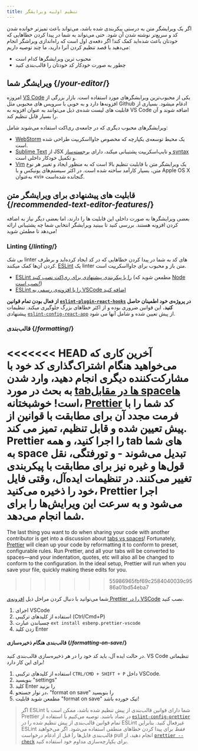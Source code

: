 ```yaml
---
title: تنظیم اولیه ویرایشگر
---
```


<Intro>

اگر یک ویرایشگر متن به درستی پیکربندی شده باشد، می‌تواند باعث تمیزتر خوانده شدن کد و سریع‌تر نوشته شدن آن شود. حتی می‌تواند به شما در پیدا کردن خطاهایی که خودتان باعث شده‌اید کمک کند! اگر دفعه‌ی اول است که راه‌اندازی ویراشگر انجام می‌دهید یا قصد تنظیم کردن آنرا دارید، ما چند توصیه داریم:

</Intro>

<YouWillLearn>

* محبوب ترین ویرایشگرها کدام است
* چطور به صورت خودکار کد خودتان را قالب‌بندی کنید

</YouWillLearn>

## ویرایشگر شما {/*your-editor*/}

امروزه [VS Code](https://code.visualstudio.com/) یکی از محبوب‌ترین ویرایشگرهای مورد استفاده است. بازار بزرگی از افزونه‌ها دارد و به خوبی با سرویس های محبوبی مثل Github ادغام میشود. بسیاری از قابلیت های لیست شده‌ی ذیل می‌توانند به عنوان افزونه به VS Code اضافه شوند و آن را بسیار قابل تنظیم کند.

ویرایشگرهای محبوب دیگری که در جامعه‌ی ری‌اکت استفاده می‌شوند شامل:

* [WebStorm](https://www.jetbrains.com/webstorm/) یک محیط توسعه‌ی یکپارچه که مخصوص جاوااسکریپت طراحی شده است.
* [Sublime Text](https://www.sublimetext.com/) از JSX و تایپ‌اسکریپت پشتیبانی میکند، دارای [برجسته‌ساز syntax](https://stackoverflow.com/a/70960574/458193) و تکمیل خودکار داخلی است.
* [Vim](https://www.vim.org/) یک ویرایشگر متن با قابلیت تنظیم بالا است که به منظور ایجاد و تغییر هر نوع متن، بسیار کارآمد ساخته شده است. در اکثر سیستم‌های یونیکس و با Apple OS X به‌عنوان «vi» گنجانده شده‌است.

## قابلیت های پیشنهادی برای ویرایشگر متن {/*recommended-text-editor-features*/}

بعضی ویرایشگرها به صورت داخلی این قابلیت ها را دارند، اما بعضی دیگر نیاز به اضافه کردن افزونه هستند. بررسی کنید تا ببینید ویرایشگر انتخابی شما چه پشتیبانی ارائه می‌دهد تا مطمئن شوید!

### Linting {/*linting*/}

بی شک linter های کد به شما در پیدا کردن خطاهایی که در کد ایجاد کرده‌اید و برطرف کردن آن‌ها کمک میکنند. [ESLint](https://eslint.org/) یک linter متن باز و محبوب برای جاوااسکریپت است.

* [ESLint را با پیکربندی پیشنهادی برای ری‌اکت نصب کنید](https://www.npmjs.com/package/eslint-config-react-app) (مطمعن شوید که [Node نصب است!](https://nodejs.org/en/download/current/))
* [ESLint را با افزونه‌ی رسمی به VSCode اضافه کنید](https://marketplace.visualstudio.com/items?itemName=dbaeumer.vscode-eslint)

**از فعال بودن تمام قوانین [`eslint-plugin-react-hooks`](https://www.npmjs.com/package/eslint-plugin-react-hooks) در پروژه‌ی خود اطمینان حاصل کنید.** این قوانین ضروری بوده و از اکثر خطاهای بزرگ جلوگیری میکند. تنظیمات پیشنهادی [`eslint-config-react-app`](https://www.npmjs.com/package/eslint-config-react-app) از پیش تعیین شده و شامل آنها می شود.

### قالب‌بندی {/*formatting*/}

<<<<<<< HEAD
آخرین کاری که می‌خواهید هنگام اشتراک‌گذاری کد خود با مشارکت‌کننده دیگری انجام دهید، وارد شدن به بحث در مورد [tab‌ها در مقابل space‌ها](https://www.google.com/search?q=tabs+vs+spaces) است! خوشبختانه، [Prettier](https://prettier.io/) کد شما را با فرمت مجدد آن برای مطابقت با قوانین از پیش تعیین شده و قابل تنظیم، تمیز می کند. Prettier را اجرا کنید، و همه tab های شما به space تبدیل می‌شوند - و تورفتگی، نقل قول‌ها و غیره نیز برای مطابقت با پیکربندی تغییر می‌کنند. در تنظیمات ایده‌آل، وقتی فایل خود را ذخیره می‌کنید، Prettier اجرا می‌شود و به سرعت این ویرایش‌ها را برای شما انجام می‌دهد.
=======
The last thing you want to do when sharing your code with another contributor is get into a discussion about [tabs vs spaces](https://www.google.com/search?q=tabs+vs+spaces)! Fortunately, [Prettier](https://prettier.io/) will clean up your code by reformatting it to conform to preset, configurable rules. Run Prettier, and all your tabs will be converted to spaces—and your indentation, quotes, etc will also all be changed to conform to the configuration. In the ideal setup, Prettier will run when you save your file, quickly making these edits for you.
>>>>>>> 55986965fbf69c2584040039c9586a01bd54eba7

شما می‌توانید با دنبال کردن مراحل ذیل [افزونه‌ی Prettier را در VSCode](https://marketplace.visualstudio.com/items?itemName=esbenp.prettier-vscode) نصب کنید.

1. اجرای VSCode
2. استفاده از کلیدهای ترکیبی (Ctrl/Cmd+P)
3. چسباندن عبارت `ext install esbenp.prettier-vscode`
4. زدن کلید Enter

#### قالب‌بندی هنگام ذخیره‌سازی {/*formatting-on-save*/}

در حالت ایده آل، باید کد خود را در هر ذخیره‌سازی قالب‌بندی کنید. VS Code تنظیماتی برای این کار دارد!

1. استفاده از کلیدهای ترکیبی `CTRL/CMD + SHIFT + P` داخل VSCode.
2. بنویسید "settings"
3. کلید Enter را بزنید
4. در نوار جستجو، "format on save" را بنویسید
5. مطمعن شوید قابلیت "format on save" تیک خورده باشد!

> اگر ESLint شما دارای قوانین قالب‌بندی از پیش تنظیم شده باشد، ممکن است با Prettier در تضاد باشند. توصیه می‌کنیم با استفاده از [`eslint-config-prettier`](https://github.com/prettier/eslint-config-prettier) تمام قوانین قالب‌بندی  از پیش تنظیم شده را در ESLint غیرفعال کنید. بنابراین ESLint *فقط* برای پیدا کردن خطاهای منطقی استفاده می‌شود.  اگر می‌خواهید قالب‌بندی فایل‌ها را قبل از ادغام درخواست pull انجام دهید، از [`prettier --check`](https://prettier.io/docs/en/cli.html#--check) برای یکپارچه‌سازی مداوم خود استفاده کنید.
